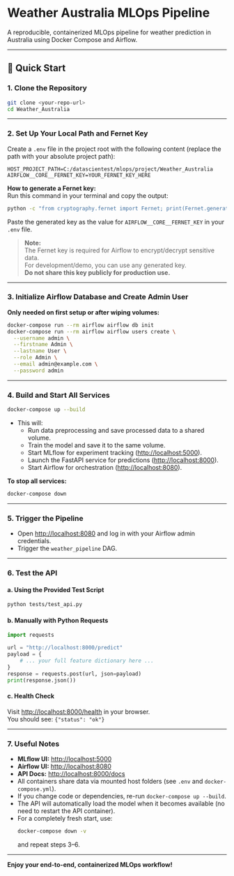 # Weather Australia MLOps Pipeline

A reproducible, containerized MLOps pipeline for weather prediction in Australia using Docker Compose and Airflow.

---

## 🚀 Quick Start

### 1. Clone the Repository

```sh
git clone <your-repo-url>
cd Weather_Australia
```

---

### 2. Set Up Your Local Path and Fernet Key

Create a `.env` file in the project root with the following content (replace the path with your absolute project path):

```
HOST_PROJECT_PATH=C:/datascientest/mlops/project/Weather_Australia
AIRFLOW__CORE__FERNET_KEY=YOUR_FERNET_KEY_HERE
```

**How to generate a Fernet key:**  
Run this command in your terminal and copy the output:

```sh
python -c "from cryptography.fernet import Fernet; print(Fernet.generate_key().decode())"
```

Paste the generated key as the value for `AIRFLOW__CORE__FERNET_KEY` in your `.env` file.

> **Note:**  
> The Fernet key is required for Airflow to encrypt/decrypt sensitive data.  
> For development/demo, you can use any generated key.  
> **Do not share this key publicly for production use.**

---

### 3. Initialize Airflow Database and Create Admin User

**Only needed on first setup or after wiping volumes:**

```sh
docker-compose run --rm airflow airflow db init
docker-compose run --rm airflow airflow users create \
  --username admin \
  --firstname Admin \
  --lastname User \
  --role Admin \
  --email admin@example.com \
  --password admin
```

---

### 4. Build and Start All Services

```sh
docker-compose up --build
```

- This will:
  - Run data preprocessing and save processed data to a shared volume.
  - Train the model and save it to the same volume.
  - Start MLflow for experiment tracking ([http://localhost:5000](http://localhost:5000)).
  - Launch the FastAPI service for predictions ([http://localhost:8000](http://localhost:8000)).
  - Start Airflow for orchestration ([http://localhost:8080](http://localhost:8080)).

**To stop all services:**

```sh
docker-compose down
```

---

### 5. Trigger the Pipeline

- Open [http://localhost:8080](http://localhost:8080) and log in with your Airflow admin credentials.
- Trigger the `weather_pipeline` DAG.

---

### 6. Test the API

#### a. Using the Provided Test Script

```sh
python tests/test_api.py
```

#### b. Manually with Python Requests

```python
import requests

url = "http://localhost:8000/predict"
payload = {
    # ... your full feature dictionary here ...
}
response = requests.post(url, json=payload)
print(response.json())
```

#### c. Health Check

Visit [http://localhost:8000/health](http://localhost:8000/health) in your browser.  
You should see: `{"status": "ok"}`

---

### 7. Useful Notes

- **MLflow UI:** [http://localhost:5000](http://localhost:5000)
- **Airflow UI:** [http://localhost:8080](http://localhost:8080)
- **API Docs:** [http://localhost:8000/docs](http://localhost:8000/docs)
- All containers share data via mounted host folders (see `.env` and `docker-compose.yml`).
- If you change code or dependencies, re-run `docker-compose up --build`.
- The API will automatically load the model when it becomes available (no need to restart the API container).
- For a completely fresh start, use:
  ```sh
  docker-compose down -v
  ```
  and repeat steps 3–6.

---

**Enjoy your end-to-end, containerized MLOps workflow!**